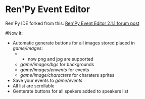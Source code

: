 # Ren'Py Event Editor

Ren'Py IDE forked from this: [Ren'Py Event Editor 2.1.1 forum post][1]

#Now it:
- Automatic generate buttons for all images stored placed in *game/images*:
  - * now png and jpg are supported
  - *game/images/bgs* for backgrounds
  - *game/images/envents* for events
  - *game/image/characters* for charaters sprites
- Save your events to *game/events*
- All list are scrollable
- Genterate buttons for all spekers added to speakers list

[1]:http://lemmasoft.renai.us/forums/viewtopic.php?f=51&t=24108#p374045
